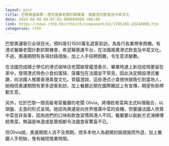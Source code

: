 ```yaml
---
layout: post
title: 巴黎奧運直擊｜港式食肆老闆抓緊機會　推廣港式飲食及中菜文化
date: 2024-08-08 09:07:03.000000000 +08:00
link: https://news.rthk.hk/rthk/ch/component/k2/1765260-20240808.htm
categories: rthk
---
```


巴黎奧運吸引全球目光，預料吸引1500萬名遊客到訪，為各行各業帶來商機。有港式餐廳老闆計劃抓緊機會，希望藉奧運平台，在法國推廣港式飲食及中菜文化。不過，奧運期間有各項封路措施，加上人手招聘困難，令生意添變數。

在法國完成碩士學位的港式咖啡店老闆娘曾蘊澄表示，畢業時遇上新冠疫情要留在家中，發現港式特色小食如蛋撻、菠蘿包在法國並不常見，因此決定開設港式餐廳，向法國人推廣香港美食文化。曾蘊澄說，這些港式小食很快就吸引到當地人，她相信奧運期間有更多遊客到訪，加上餐廳近期在國際雜誌上有宣傳，期望有助帶動生意。

另外，位於巴黎一間高級粵菜餐廳的老闆 Olivia，將傳統粵菜與法式料理融合，以頭盤、主食的形式呈現。她認為奧運是向世界推廣中菜的良機，但要讓法國人欣賞中菜並非易事，因為他們的口味和飲食習慣與港人不同，餐廳要以創新方式演繹傳統粵菜，無論是味道或是賣相都令法國食客驚喜不已。

但Olivia說，奧運期間人流不及預期，很多本地人為避開封路措施而外遊，加上餐廳人手短缺，惟有縮短營業時間。
